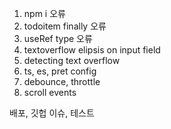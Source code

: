 1. npm i 오류
2. todoitem finally 오류
3. useRef type 오류
4. textoverflow elipsis on input field
5. detecting text overflow
6. ts, es, pret config
7. debounce, throttle
8. scroll events

배포, 깃헙 이슈, 테스트